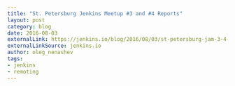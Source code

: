```yaml
---
title: "St. Petersburg Jenkins Meetup #3 and #4 Reports"
layout: post
category: blog
date: 2016-08-03
externalLink: https://jenkins.io/blog/2016/08/03/st-petersburg-jam-3-4-report/
externalLinkSource: jenkins.io
author: oleg_nenashev
tags:
- jenkins
- remoting
---
```

